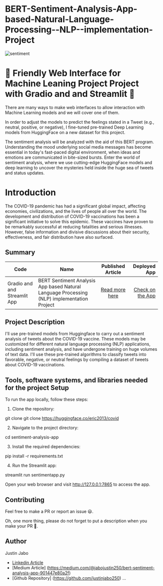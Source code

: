 # BERT-Sentiment-Analysis-App-based-Natural-Language-Processing--NLP--implementation-Project

![sentiment](https://github.com/justinjabo250/BERT-Sentiment-Analysis-App-based-Natural-Language-Processing--NLP--implementation/assets/115732734/c488d433-e456-4ba9-a180-f9aa4da64d0b)

# 🚀 Friendly Web Interface for Machine Leaning Project Project with Gradio and and Streamlit 🚀

There are many ways to make web interfaces to allow interaction with Machine Learning models and we will cover one of them.

In order to adjust the models to predict the feelings stated in a Tweet (e.g., neutral, positive, or negative), I fine-tuned pre-trained Deep Learning models from HuggingFace on a new dataset for this project.

The sentiment analysis will be analyzed with the aid of this BERT program. Understanding the mood underlying social media messages has become essential in today's fast-paced digital environment, when ideas and emotions are communicated in bite-sized bursts. Enter the world of sentiment analysis, where we use cutting-edge HuggingFace models and deep learning to uncover the mysteries held inside the huge sea of tweets and status updates.


# Introduction
The COVID-19 pandemic has had a significant global impact, affecting economies, civilizations, and the lives of people all over the world. The development and distribution of COVID-19 vaccinations has been a significant initiative to solve this epidemic. These vaccines have proven to be remarkably successful at reducing fatalities and serious illnesses. However, false information and divisive discussions about their security, effectiveness, and fair distribution have also surfaced.



## Summary
| Code      | Name        | Published Article |  Deployed App |
|-----------|-------------|:-------------:|------:|
| Gradio and and Streamlit App | BERT Sentiment Analysis App based Natural Language Processing (NLP) implementation Project|  [Read more here]((https://www.linkedin.com/pulse/bert-sentiment-analysis-app-based-natural-language-nlp-jabo-justin)(https://medium.com/@jabojustin250/bert-sentiment-analysis-app-901447e80a2f)) | [Check on the App](http://127.0.0.1:7865) |

## Project Description

I'll use pre-trained models from Huggingface to carry out a sentiment analysis of tweets about the COVID-19 vaccine. These models may be customized for different natural language processing (NLP) applications, including sentiment analysis, and have undergone training on huge volumes of text data. I'll use these pre-trained algorithms to classify tweets into favorable, negative, or neutral feelings by compiling a dataset of tweets about COVID-19 vaccinations.

## Tools, software systems, and libraries needed for the project Setup

To run the app locally, follow these steps:

1. Clone the repository:

git clone git clone https://huggingface.co/eric2013/covid



2. Navigate to the project directory:

cd sentiment-analysis-app
  


  
3. Install the required dependencies:

pip install -r requirements.txt




4. Run the Streamlit app:

streamlit run sentimentapp.py



Open your web browser and visit http://127.0.0.1:7865 to access the app.



## Contributing

Feel free to make a PR or report an issue 😃.

Oh, one more thing, please do not forget to put a description when you make your PR 🙂.

## Author
Justin Jabo
- [Linkedin Article](https://www.linkedin.com/pulse/bert-sentiment-analysis-app-based-natural-language-nlp-jabo-justin) 
- [Medium Article] (https://medium.com/@jabojustin250/bert-sentiment-analysis-app-901447e80a2f)
- [Github Repository] (https://github.com/justinjabo250)
...

